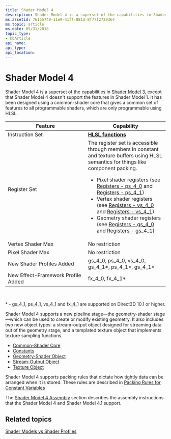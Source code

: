 ```yaml
---
title: Shader Model 4
description: Shader Model 4 is a superset of the capabilities in Shader Model 3, except that Shader Model 4 doesn't support the features in Shader Model 1.
ms.assetid: 76155749-11e9-41ff-881d-8f77f2729364
ms.topic: article
ms.date: 05/31/2018
topic_type: 
- kbArticle
api_name: 
api_type: 
api_location: 
---
```


# Shader Model 4

Shader Model 4 is a superset of the capabilities in [Shader Model 3](dx-graphics-hlsl-sm3.md), except that Shader Model 4 doesn't support the features in Shader Model 1. It has been designed using a common-shader core that gives a common set of features to all programmable shaders, which are only programmable using HLSL.



<table>
<colgroup>
<col style="width: 50%" />
<col style="width: 50%" />
</colgroup>
<thead>
<tr class="header">
<th>Feature</th>
<th>Capability</th>
</tr>
</thead>
<tbody>
<tr class="odd">
<td>Instruction Set</td>
<td><a href="dx-graphics-hlsl-intrinsic-functions"><strong>HLSL functions</strong></a></td>
</tr>
<tr class="even">
<td>Register Set</td>
<td>The register set is accessible through members in constant and texture buffers using HLSL semantics for things like component packing.
<ul>
<li>Pixel shader registers (see <a href="dx-graphics-hlsl-sm4-registers-ps-4-0">Registers - ps_4_0</a> and <a href="dx-graphics-hlsl-sm4-registers-ps-4-1">Registers - ps_4_1</a>)</li>
<li>Vertex shader registers (see <a href="dx-graphics-hlsl-sm4-registers-vs-4-0">Registers - vs_4_0</a> and <a href="dx-graphics-hlsl-sm4-registers-vs-4-1">Registers - vs_4_1</a>)</li>
<li>Geometry shader registers (see <a href="dx-graphics-hlsl-sm4-registers-gs-4-0">Registers - gs_4_0</a> and <a href="dx-graphics-hlsl-sm4-registers-gs-4-1">Registers - gs_4_1</a>)</li>
</ul></td>
</tr>
<tr class="odd">
<td>Vertex Shader Max</td>
<td>No restriction</td>
</tr>
<tr class="even">
<td>Pixel Shader Max</td>
<td>No restriction</td>
</tr>
<tr class="odd">
<td>New Shader Profiles Added</td>
<td>gs_4_0, ps_4_0, vs_4_0, gs_4_1*, ps_4_1*, gs_4_1*</td>
</tr>
<tr class="even">
<td>New Effect-Framework Profile Added</td>
<td>fx_4_0, fx_4_1*</td>
</tr>
</tbody>
</table>



 

\* - gs\_4\_1, ps\_4\_1, vs\_4\_1 and fx\_4\_1 are supported on Direct3D 10.1 or higher.

Shader Model 4 supports a new pipeline stage—the geometry-shader stage—which can be used to create or modify existing geometry. It also includes two new object types: a stream-output object designed for streaming data out of the geometry stage, and a templated texture object that implements texture sampling functions.

-   [Common-Shader Core](dx-graphics-hlsl-common-core.md)
-   [Constants](dx-graphics-hlsl-constants.md)
-   [Geometry-Shader Object](dx-graphics-hlsl-geometry-shader.md)
-   [Stream-Output Object](dx-graphics-hlsl-so-type.md)
-   [Texture Object](dx-graphics-hlsl-to-type.md)

Shader Model 4 supports packing rules that dictate how tightly data can be arranged when it is stored. These rules are described in [Packing Rules for Constant Variables](dx-graphics-hlsl-packing-rules.md)

The [Shader Model 4 Assembly](dx-graphics-hlsl-sm4-asm.md) section describes the assembly instructions that the Shader Model 4 and Shader Model 4.1 support.

## Related topics

<dl> <dt>

[Shader Models vs Shader Profiles](dx-graphics-hlsl-models.md)
</dt> </dl>

 

 





